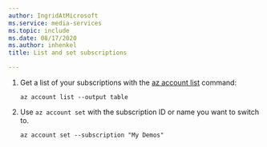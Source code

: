 ```yaml
---
author: IngridAtMicrosoft
ms.service: media-services
ms.topic: include
ms.date: 08/17/2020
ms.author: inhenkel
title: List and set subscriptions

---
```

<!-- List and set subscriptions -->

1. Get a list of your subscriptions with the [az account list](/cli/azure/account#az_account_list) command:

    ```
    az account list --output table
    ```

2. Use `az account set` with the subscription ID or name you want to switch to.

    ```
    az account set --subscription "My Demos"
    ```

